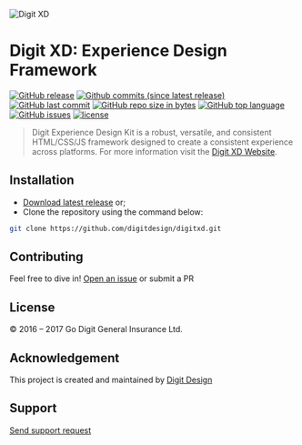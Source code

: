 ![Digit XD](https://privacdn.com/godigit/digit-xd-hero.png)
# Digit XD: Experience Design Framework
[![GitHub release](https://img.shields.io/github/release/digitdesign/digitxd.svg)]() [![Github commits (since latest release)](https://img.shields.io/github/commits-since/digitdesign/digitxd/latest.svg)]() [![GitHub last commit](https://img.shields.io/github/last-commit/digitdesign/digitxd.svg)]() [![GitHub repo size in bytes](https://img.shields.io/github/repo-size/digitdesign/digitxd.svg)]() [![GitHub top language](https://img.shields.io/github/languages/top/digitdesign/digitxd.svg)]() [![GitHub issues](https://img.shields.io/github/issues/digitdesign/digitxd.svg)]() [![license](https://img.shields.io/github/license/digitdesign/digitxd.svg)]()
> Digit Experience Design Kit is a robust, versatile, and consistent HTML/CSS/JS framework designed to create a consistent experience across platforms. For more information visit the [Digit XD Website](https://digitxd.com/).

## Installation
- [Download latest release](https://github.com/digitdesign/digitxd/archive/master.zip) or;
- Clone the repository using the command below:
```sh
git clone https://github.com/digitdesign/digitxd.git
```

## Contributing
Feel free to dive in! [Open an issue](https://github.com/digitdesign/digitxd/issues/new/) or submit a PR

## License
© 2016 – 2017 Go Digit General Insurance Ltd.

## Acknowledgement
This project is created and maintained by [Digit Design](https://godigit.design/)

## Support
[Send support request](mailto:shaan.shivanandan@godigit.com?Subject=Support%3A%20Digit%20XD)
